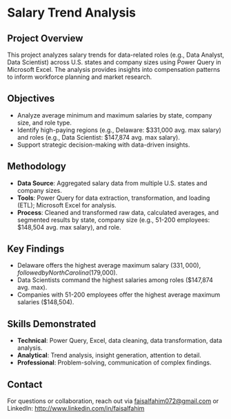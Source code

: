 # Salary Trend Analysis

## Project Overview
This project analyzes salary trends for data-related roles (e.g., Data Analyst, Data Scientist) across U.S. states and company sizes using Power Query in Microsoft Excel. The analysis provides insights into compensation patterns to inform workforce planning and market research.

## Objectives
- Analyze average minimum and maximum salaries by state, company size, and role type.
- Identify high-paying regions (e.g., Delaware: $331,000 avg. max salary) and roles (e.g., Data Scientist: $147,874 avg. max salary).
- Support strategic decision-making with data-driven insights.

## Methodology
- **Data Source**: Aggregated salary data from multiple U.S. states and company sizes.
- **Tools**: Power Query for data extraction, transformation, and loading (ETL); Microsoft Excel for analysis.
- **Process**: Cleaned and transformed raw data, calculated averages, and segmented results by state, company size (e.g., 51-200 employees: $148,504 avg. max salary), and role.

## Key Findings
- Delaware offers the highest average maximum salary ($331,000), followed by North Carolina ($179,000).
- Data Scientists command the highest salaries among roles ($147,874 avg. max).
- Companies with 51-200 employees offer the highest average maximum salaries ($148,504).


## Skills Demonstrated
- **Technical**: Power Query, Excel, data cleaning, data transformation, data analysis.
- **Analytical**: Trend analysis, insight generation, attention to detail.
- **Professional**: Problem-solving, communication of complex findings.


## Contact
For questions or collaboration, reach out via faisalfahim072@gmail.com or LinkedIn: http://www.linkedin.com/in/faisalfahim 
